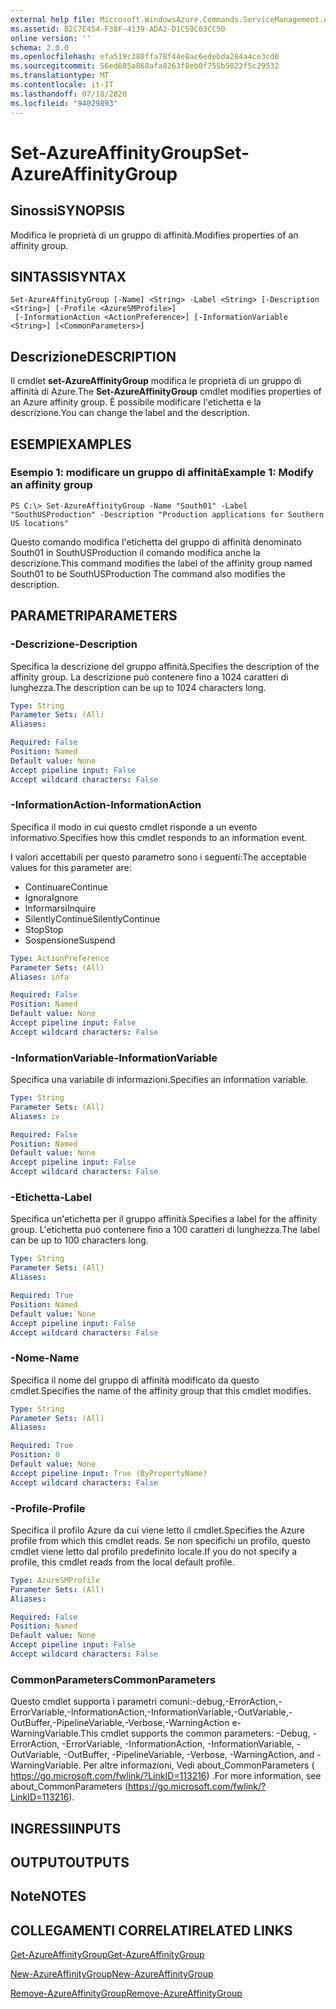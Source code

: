 ```yaml
---
external help file: Microsoft.WindowsAzure.Commands.ServiceManagement.dll-Help.xml
ms.assetid: B2C7E454-F38F-4139-ADA2-D1C59C03CC50
online version: ''
schema: 2.0.0
ms.openlocfilehash: efa519c380ffa78f44e8ac6edebda284a4ce3cd0
ms.sourcegitcommit: 56ed085a868afa8263f8eb0f755b5822f5c29532
ms.translationtype: MT
ms.contentlocale: it-IT
ms.lasthandoff: 07/18/2020
ms.locfileid: "94029893"
---
```

# <span data-ttu-id="52b2f-101">Set-AzureAffinityGroup</span><span class="sxs-lookup"><span data-stu-id="52b2f-101">Set-AzureAffinityGroup</span></span>

## <span data-ttu-id="52b2f-102">Sinossi</span><span class="sxs-lookup"><span data-stu-id="52b2f-102">SYNOPSIS</span></span>
<span data-ttu-id="52b2f-103">Modifica le proprietà di un gruppo di affinità.</span><span class="sxs-lookup"><span data-stu-id="52b2f-103">Modifies properties of an affinity group.</span></span>

## <span data-ttu-id="52b2f-104">SINTASSI</span><span class="sxs-lookup"><span data-stu-id="52b2f-104">SYNTAX</span></span>

```
Set-AzureAffinityGroup [-Name] <String> -Label <String> [-Description <String>] [-Profile <AzureSMProfile>]
 [-InformationAction <ActionPreference>] [-InformationVariable <String>] [<CommonParameters>]
```

## <span data-ttu-id="52b2f-105">Descrizione</span><span class="sxs-lookup"><span data-stu-id="52b2f-105">DESCRIPTION</span></span>
<span data-ttu-id="52b2f-106">Il cmdlet **set-AzureAffinityGroup** modifica le proprietà di un gruppo di affinità di Azure.</span><span class="sxs-lookup"><span data-stu-id="52b2f-106">The **Set-AzureAffinityGroup** cmdlet modifies properties of an Azure affinity group.</span></span>
<span data-ttu-id="52b2f-107">È possibile modificare l'etichetta e la descrizione.</span><span class="sxs-lookup"><span data-stu-id="52b2f-107">You can change the label and the description.</span></span>

## <span data-ttu-id="52b2f-108">ESEMPI</span><span class="sxs-lookup"><span data-stu-id="52b2f-108">EXAMPLES</span></span>

### <span data-ttu-id="52b2f-109">Esempio 1: modificare un gruppo di affinità</span><span class="sxs-lookup"><span data-stu-id="52b2f-109">Example 1: Modify an affinity group</span></span>
```
PS C:\> Set-AzureAffinityGroup -Name "South01" -Label "SouthUSProduction" -Description "Production applications for Southern US locations"
```

<span data-ttu-id="52b2f-110">Questo comando modifica l'etichetta del gruppo di affinità denominato South01 in SouthUSProduction il comando modifica anche la descrizione.</span><span class="sxs-lookup"><span data-stu-id="52b2f-110">This command modifies the label of the affinity group named South01 to be SouthUSProduction The command also modifies the description.</span></span>

## <span data-ttu-id="52b2f-111">PARAMETRI</span><span class="sxs-lookup"><span data-stu-id="52b2f-111">PARAMETERS</span></span>

### <span data-ttu-id="52b2f-112">-Descrizione</span><span class="sxs-lookup"><span data-stu-id="52b2f-112">-Description</span></span>
<span data-ttu-id="52b2f-113">Specifica la descrizione del gruppo affinità.</span><span class="sxs-lookup"><span data-stu-id="52b2f-113">Specifies the description of the affinity group.</span></span>
<span data-ttu-id="52b2f-114">La descrizione può contenere fino a 1024 caratteri di lunghezza.</span><span class="sxs-lookup"><span data-stu-id="52b2f-114">The description can be up to 1024 characters long.</span></span>

```yaml
Type: String
Parameter Sets: (All)
Aliases: 

Required: False
Position: Named
Default value: None
Accept pipeline input: False
Accept wildcard characters: False
```

### <span data-ttu-id="52b2f-115">-InformationAction</span><span class="sxs-lookup"><span data-stu-id="52b2f-115">-InformationAction</span></span>
<span data-ttu-id="52b2f-116">Specifica il modo in cui questo cmdlet risponde a un evento informativo.</span><span class="sxs-lookup"><span data-stu-id="52b2f-116">Specifies how this cmdlet responds to an information event.</span></span>

<span data-ttu-id="52b2f-117">I valori accettabili per questo parametro sono i seguenti:</span><span class="sxs-lookup"><span data-stu-id="52b2f-117">The acceptable values for this parameter are:</span></span>

- <span data-ttu-id="52b2f-118">Continuare</span><span class="sxs-lookup"><span data-stu-id="52b2f-118">Continue</span></span>
- <span data-ttu-id="52b2f-119">Ignora</span><span class="sxs-lookup"><span data-stu-id="52b2f-119">Ignore</span></span>
- <span data-ttu-id="52b2f-120">Informarsi</span><span class="sxs-lookup"><span data-stu-id="52b2f-120">Inquire</span></span>
- <span data-ttu-id="52b2f-121">SilentlyContinue</span><span class="sxs-lookup"><span data-stu-id="52b2f-121">SilentlyContinue</span></span>
- <span data-ttu-id="52b2f-122">Stop</span><span class="sxs-lookup"><span data-stu-id="52b2f-122">Stop</span></span>
- <span data-ttu-id="52b2f-123">Sospensione</span><span class="sxs-lookup"><span data-stu-id="52b2f-123">Suspend</span></span>

```yaml
Type: ActionPreference
Parameter Sets: (All)
Aliases: infa

Required: False
Position: Named
Default value: None
Accept pipeline input: False
Accept wildcard characters: False
```

### <span data-ttu-id="52b2f-124">-InformationVariable</span><span class="sxs-lookup"><span data-stu-id="52b2f-124">-InformationVariable</span></span>
<span data-ttu-id="52b2f-125">Specifica una variabile di informazioni.</span><span class="sxs-lookup"><span data-stu-id="52b2f-125">Specifies an information variable.</span></span>

```yaml
Type: String
Parameter Sets: (All)
Aliases: iv

Required: False
Position: Named
Default value: None
Accept pipeline input: False
Accept wildcard characters: False
```

### <span data-ttu-id="52b2f-126">-Etichetta</span><span class="sxs-lookup"><span data-stu-id="52b2f-126">-Label</span></span>
<span data-ttu-id="52b2f-127">Specifica un'etichetta per il gruppo affinità.</span><span class="sxs-lookup"><span data-stu-id="52b2f-127">Specifies a label for the affinity group.</span></span>
<span data-ttu-id="52b2f-128">L'etichetta può contenere fino a 100 caratteri di lunghezza.</span><span class="sxs-lookup"><span data-stu-id="52b2f-128">The label can be up to 100 characters long.</span></span>

```yaml
Type: String
Parameter Sets: (All)
Aliases: 

Required: True
Position: Named
Default value: None
Accept pipeline input: False
Accept wildcard characters: False
```

### <span data-ttu-id="52b2f-129">-Nome</span><span class="sxs-lookup"><span data-stu-id="52b2f-129">-Name</span></span>
<span data-ttu-id="52b2f-130">Specifica il nome del gruppo di affinità modificato da questo cmdlet.</span><span class="sxs-lookup"><span data-stu-id="52b2f-130">Specifies the name of the affinity group that this cmdlet modifies.</span></span>

```yaml
Type: String
Parameter Sets: (All)
Aliases: 

Required: True
Position: 0
Default value: None
Accept pipeline input: True (ByPropertyName)
Accept wildcard characters: False
```

### <span data-ttu-id="52b2f-131">-Profile</span><span class="sxs-lookup"><span data-stu-id="52b2f-131">-Profile</span></span>
<span data-ttu-id="52b2f-132">Specifica il profilo Azure da cui viene letto il cmdlet.</span><span class="sxs-lookup"><span data-stu-id="52b2f-132">Specifies the Azure profile from which this cmdlet reads.</span></span>
<span data-ttu-id="52b2f-133">Se non specifichi un profilo, questo cmdlet viene letto dal profilo predefinito locale.</span><span class="sxs-lookup"><span data-stu-id="52b2f-133">If you do not specify a profile, this cmdlet reads from the local default profile.</span></span>

```yaml
Type: AzureSMProfile
Parameter Sets: (All)
Aliases: 

Required: False
Position: Named
Default value: None
Accept pipeline input: False
Accept wildcard characters: False
```

### <span data-ttu-id="52b2f-134">CommonParameters</span><span class="sxs-lookup"><span data-stu-id="52b2f-134">CommonParameters</span></span>
<span data-ttu-id="52b2f-135">Questo cmdlet supporta i parametri comuni:-debug,-ErrorAction,-ErrorVariable,-InformationAction,-InformationVariable,-OutVariable,-OutBuffer,-PipelineVariable,-Verbose,-WarningAction e-WarningVariable.</span><span class="sxs-lookup"><span data-stu-id="52b2f-135">This cmdlet supports the common parameters: -Debug, -ErrorAction, -ErrorVariable, -InformationAction, -InformationVariable, -OutVariable, -OutBuffer, -PipelineVariable, -Verbose, -WarningAction, and -WarningVariable.</span></span> <span data-ttu-id="52b2f-136">Per altre informazioni, Vedi about_CommonParameters ( https://go.microsoft.com/fwlink/?LinkID=113216) .</span><span class="sxs-lookup"><span data-stu-id="52b2f-136">For more information, see about_CommonParameters (https://go.microsoft.com/fwlink/?LinkID=113216).</span></span>

## <span data-ttu-id="52b2f-137">INGRESSI</span><span class="sxs-lookup"><span data-stu-id="52b2f-137">INPUTS</span></span>

## <span data-ttu-id="52b2f-138">OUTPUT</span><span class="sxs-lookup"><span data-stu-id="52b2f-138">OUTPUTS</span></span>

## <span data-ttu-id="52b2f-139">Note</span><span class="sxs-lookup"><span data-stu-id="52b2f-139">NOTES</span></span>

## <span data-ttu-id="52b2f-140">COLLEGAMENTI CORRELATI</span><span class="sxs-lookup"><span data-stu-id="52b2f-140">RELATED LINKS</span></span>

[<span data-ttu-id="52b2f-141">Get-AzureAffinityGroup</span><span class="sxs-lookup"><span data-stu-id="52b2f-141">Get-AzureAffinityGroup</span></span>](./Get-AzureAffinityGroup.md)

[<span data-ttu-id="52b2f-142">New-AzureAffinityGroup</span><span class="sxs-lookup"><span data-stu-id="52b2f-142">New-AzureAffinityGroup</span></span>](./New-AzureAffinityGroup.md)

[<span data-ttu-id="52b2f-143">Remove-AzureAffinityGroup</span><span class="sxs-lookup"><span data-stu-id="52b2f-143">Remove-AzureAffinityGroup</span></span>](./Remove-AzureAffinityGroup.md)


